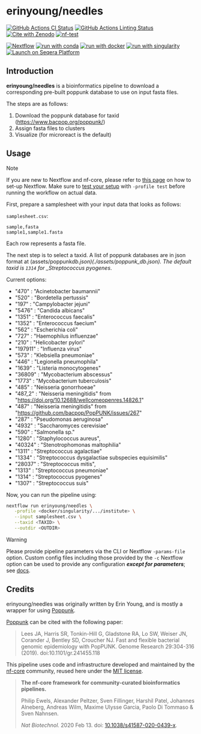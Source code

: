 # erinyoung/needles

[![GitHub Actions CI Status](https://github.com/erinyoung/needles/actions/workflows/ci.yml/badge.svg)](https://github.com/erinyoung/needles/actions/workflows/ci.yml)
[![GitHub Actions Linting Status](https://github.com/erinyoung/needles/actions/workflows/linting.yml/badge.svg)](https://github.com/erinyoung/needles/actions/workflows/linting.yml)[![Cite with Zenodo](http://img.shields.io/badge/DOI-10.5281/zenodo.XXXXXXX-1073c8?labelColor=000000)](https://doi.org/10.5281/zenodo.XXXXXXX)
[![nf-test](https://img.shields.io/badge/unit_tests-nf--test-337ab7.svg)](https://www.nf-test.com)

[![Nextflow](https://img.shields.io/badge/nextflow%20DSL2-%E2%89%A524.04.2-23aa62.svg)](https://www.nextflow.io/)
[![run with conda](http://img.shields.io/badge/run%20with-conda-3EB049?labelColor=000000&logo=anaconda)](https://docs.conda.io/en/latest/)
[![run with docker](https://img.shields.io/badge/run%20with-docker-0db7ed?labelColor=000000&logo=docker)](https://www.docker.com/)
[![run with singularity](https://img.shields.io/badge/run%20with-singularity-1d355c.svg?labelColor=000000)](https://sylabs.io/docs/)
[![Launch on Seqera Platform](https://img.shields.io/badge/Launch%20%F0%9F%9A%80-Seqera%20Platform-%234256e7)](https://cloud.seqera.io/launch?pipeline=https://github.com/erinyoung/needles)

## Introduction

**erinyoung/needles** is a bioinformatics pipeline to download a corresponding pre-built poppunk database to use on input fasta files.

The steps are as follows:

1. Download the poppunk database for taxid (https://www.bacpop.org/poppunk/)
2. Assign fasta files to clusters
3. Visualize (for microreact is the default)

## Usage

> [!NOTE]
> If you are new to Nextflow and nf-core, please refer to [this page](https://nf-co.re/docs/usage/installation) on how to set-up Nextflow. Make sure to [test your setup](https://nf-co.re/docs/usage/introduction#how-to-run-a-pipeline) with `-profile test` before running the workflow on actual data.

First, prepare a samplesheet with your input data that looks as follows:

`samplesheet.csv`:

```csv
sample,fasta
sample1,sample1.fasta
```

Each row represents a fasta file.

The next step is to select a taxid. A list of poppunk databases are in json format at (assets/poppunk*db.json)(./assets/poppunk_db.json). The default taxid is `1314` for \_Streptococcus pyogenes*.

Current options:

- "470" : "Acinetobacter baumannii"
- "520" : "Bordetella pertussis"
- "197" : "Campylobacter jejuni"
- "5476" : "Candida albicans"
- "1351" : "Enterococcus faecalis"
- "1352" : "Enterococcus faecium"
- "562" : "Escherichia coli"
- "727" : "Haemophilus influenzae"
- "210" : "Helicobacter pylori"
- "197911" : "Influenza virus"
- "573" : "Klebsiella pneumoniae"
- "446" : "Legionella pneumophila"
- "1639" : "Listeria monocytogenes"
- "36809" : "Mycobacterium abscessus"
- "1773" : "Mycobacterium tuberculosis"
- "485" : "Neisseria gonorrhoeae"
- "487_2" : "Neisseria meningitidis" from "https://doi.org/10.12688/wellcomeopenres.14826.1"
- "487" : "Neisseria meningitidis" from "https://github.com/bacpop/PopPUNK/issues/267"
- "287" : "Pseudomonas aeruginosa"
- "4932" : "Saccharomyces cerevisiae"
- "590" : "Salmonella sp."
- "1280" : "Staphylococcus aureus",
- "40324" : "Stenotrophomonas maltophilia"
- "1311" : "Streptococcus agalactiae"
- "1334" : "Streptococcus dysgalactiae subspecies equisimilis"
- "28037" : "Streptococcus mitis",
- "1313" : "Streptococcus pneumoniae"
- "1314" : "Streptococcus pyogenes"
- "1307" : "Streptococcus suis"

Now, you can run the pipeline using:

```bash
nextflow run erinyoung/needles \
   -profile <docker/singularity/.../institute> \
   --input samplesheet.csv \
   --taxid <TAXID> \
   --outdir <OUTDIR>
```

> [!WARNING]
> Please provide pipeline parameters via the CLI or Nextflow `-params-file` option. Custom config files including those provided by the `-c` Nextflow option can be used to provide any configuration _**except for parameters**_; see [docs](https://nf-co.re/docs/usage/getting_started/configuration#custom-configuration-files).

## Credits

erinyoung/needles was originally written by Erin Young, and is mostly a wrapper for using [Poppunk](https://github.com/bacpop/PopPUNK).

[Poppunk](https://github.com/bacpop/PopPUNK) can be cited with the following paper:

> Lees JA, Harris SR, Tonkin-Hill G, Gladstone RA, Lo SW, Weiser JN, Corander J, Bentley SD, Croucher NJ. Fast and flexible bacterial genomic epidemiology with PopPUNK. Genome Research 29:304-316 (2019). doi:10.1101/gr.241455.118

This pipeline uses code and infrastructure developed and maintained by the [nf-core](https://nf-co.re) community, reused here under the [MIT license](https://github.com/nf-core/tools/blob/main/LICENSE).

> **The nf-core framework for community-curated bioinformatics pipelines.**
>
> Philip Ewels, Alexander Peltzer, Sven Fillinger, Harshil Patel, Johannes Alneberg, Andreas Wilm, Maxime Ulysse Garcia, Paolo Di Tommaso & Sven Nahnsen.
>
> _Nat Biotechnol._ 2020 Feb 13. doi: [10.1038/s41587-020-0439-x](https://dx.doi.org/10.1038/s41587-020-0439-x).
